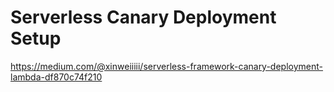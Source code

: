 # Serverless Canary Deployment Setup

https://medium.com/@xinweiiiii/serverless-framework-canary-deployment-lambda-df870c74f210
